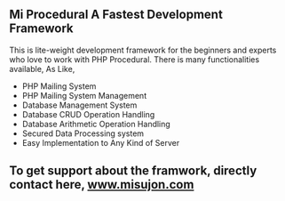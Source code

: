 ## Mi Procedural A Fastest Development Framework

This is lite-weight development framework for the beginners and experts who love to work with PHP Procedural. There is many functionalities available, As Like,
 - PHP Mailing System
 - PHP Mailing System Management
 - Database Management System
 - Database CRUD Operation Handling
 - Database Arithmetic Operation Handling
 - Secured Data Processing system
 - Easy Implementation to Any Kind of Server
 
## To get support about the framwork, directly contact here, www.misujon.com 

